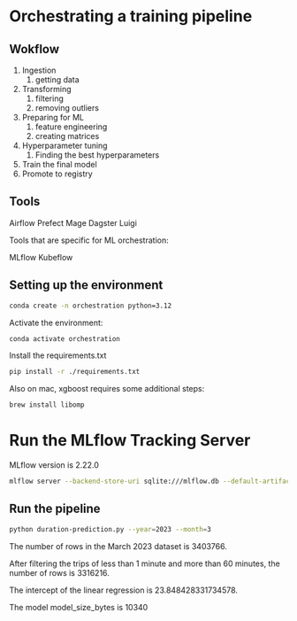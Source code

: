 # Orchestrating a training pipeline

## Wokflow

1. Ingestion
   1. getting data
2. Transforming
   1. filtering
   2. removing outliers
3. Preparing for ML
   1. feature engineering
   2. creating matrices
4. Hyperparameter tuning
   1. Finding the best hyperparameters
5. Train the final model
6. Promote to registry

## Tools

Airflow
Prefect
Mage
Dagster
Luigi

Tools that are specific for ML orchestration:

MLflow
Kubeflow

## Setting up the environment

```bash
conda create -n orchestration python=3.12
```

Activate the environment:

```bash
conda activate orchestration
```


Install the requirements.txt

```bash
pip install -r ./requirements.txt
```

Also on mac, xgboost requires some additional steps:

```bash
brew install libomp
```

# Run the MLflow Tracking Server

MLflow version is 2.22.0

```bash
mlflow server --backend-store-uri sqlite:///mlflow.db --default-artifact-root ./artifacts
```

## Run the pipeline

```bash
python duration-prediction.py --year=2023 --month=3
```

The number of rows in the March 2023 dataset is 3403766.

After filtering the trips of less than 1 minute and more than 60 minutes, the number of rows is 3316216.

The intercept of the linear regression is 23.848428331734578.

The model model_size_bytes is 10340